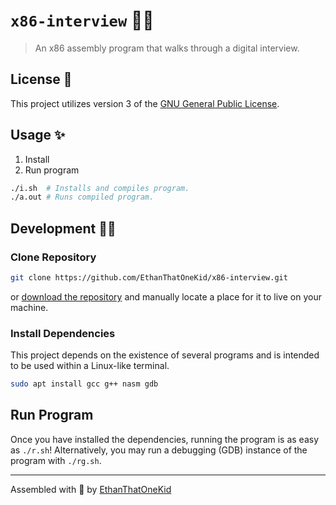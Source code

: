 # `x86-interview` 👨‍💻

> An x86 assembly program that walks through a digital interview.

## License 🔑

This project utilizes version 3 of the [GNU General Public License](LICENSE).

## Usage ✨

1. Install
1. Run program

```sh
./i.sh  # Installs and compiles program.
./a.out # Runs compiled program.
```

## Development 👨‍💻

### Clone Repository

```sh
git clone https://github.com/EthanThatOneKid/x86-interview.git
```

or [download the repository](https://github.com/EthanThatOneKid/x86-interview/archive/main.zip) and manually locate a place for it to live on your machine.

### Install Dependencies

This project depends on the existence of several programs and is intended to be used within a Linux-like terminal.

```sh
sudo apt install gcc g++ nasm gdb
```

## Run Program

Once you have installed the dependencies, running the program is as easy as `./r.sh`!
Alternatively, you may run a debugging (GDB) instance of the program with `./rg.sh`.

---

Assembled with 💖 by [EthanThatOneKid](https://github.com/EthanThatOneKid/)